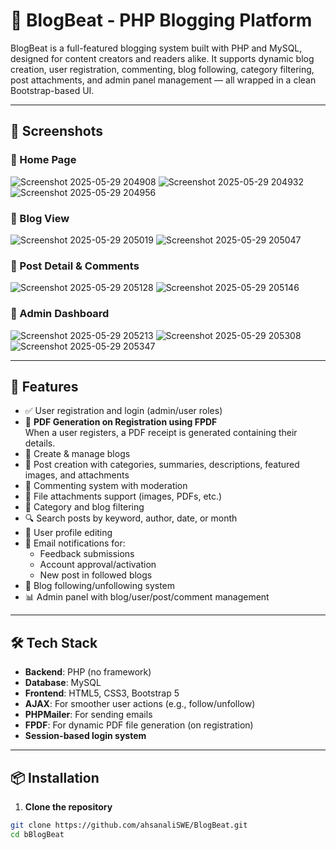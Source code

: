 # 📝 BlogBeat - PHP Blogging Platform

BlogBeat is a full-featured blogging system built with PHP and MySQL, designed for content creators and readers alike. It supports dynamic blog creation, user registration, commenting, blog following, category filtering, post attachments, and admin panel management — all wrapped in a clean Bootstrap-based UI.

---

## 📸 Screenshots

### 🔹 Home Page
![Screenshot 2025-05-29 204908](https://github.com/user-attachments/assets/e26c673a-9226-43e5-9687-2bcf5cb863b8)
![Screenshot 2025-05-29 204932](https://github.com/user-attachments/assets/7d4d11ed-a5f9-49d2-bae4-bbfef1f051b5)
![Screenshot 2025-05-29 204956](https://github.com/user-attachments/assets/ddbf3934-df0e-41ff-a6ff-4661b0809810)



### 🔹 Blog View
![Screenshot 2025-05-29 205019](https://github.com/user-attachments/assets/2334a43f-6674-4c05-93fd-64a4857f5b5a)
![Screenshot 2025-05-29 205047](https://github.com/user-attachments/assets/b375f06f-5098-4406-9db0-73ac032703f3)



### 🔹 Post Detail & Comments
![Screenshot 2025-05-29 205128](https://github.com/user-attachments/assets/578f087d-3cec-445e-985e-b0934c2f1eb0)
![Screenshot 2025-05-29 205146](https://github.com/user-attachments/assets/2a44f956-3c46-474f-ba98-bda943c14039)



### 🔹 Admin Dashboard
![Screenshot 2025-05-29 205213](https://github.com/user-attachments/assets/be1414ce-6040-43db-b7c6-1188ed953416)
![Screenshot 2025-05-29 205308](https://github.com/user-attachments/assets/918ebaaa-15d6-4c16-8833-4490e14272a2)
![Screenshot 2025-05-29 205347](https://github.com/user-attachments/assets/5c2c66ee-fa3d-458f-addf-55d432f68593)



---

## 🚀 Features

- ✅ User registration and login (admin/user roles)
- 📄 **PDF Generation on Registration using FPDF**  
  When a user registers, a PDF receipt is generated containing their details.
- 🧾 Create & manage blogs
- 📝 Post creation with categories, summaries, descriptions, featured images, and attachments
- 💬 Commenting system with moderation
- 📎 File attachments support (images, PDFs, etc.)
- 📂 Category and blog filtering
- 🔍 Search posts by keyword, author, date, or month
- 👤 User profile editing
- 🔔 Email notifications for:
  - Feedback submissions
  - Account approval/activation
  - New post in followed blogs
- 🔄 Blog following/unfollowing system
- 📊 Admin panel with blog/user/post/comment management

---

## 🛠️ Tech Stack

- **Backend**: PHP (no framework)
- **Database**: MySQL
- **Frontend**: HTML5, CSS3, Bootstrap 5
- **AJAX**: For smoother user actions (e.g., follow/unfollow)
- **PHPMailer**: For sending emails
- **FPDF**: For dynamic PDF file generation (on registration)
- **Session-based login system**

---

## 📦 Installation

1. **Clone the repository**
```bash
git clone https://github.com/ahsanaliSWE/BlogBeat.git
cd bBlogBeat
